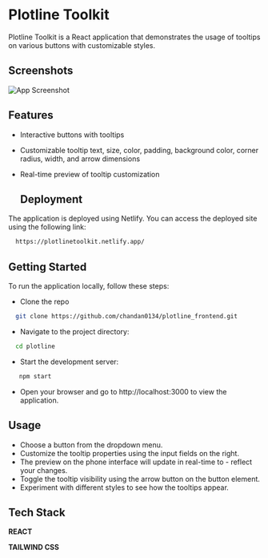
# Plotline Toolkit

Plotline Toolkit is a React application that demonstrates the usage of tooltips on various buttons with customizable styles.

## Screenshots

![App Screenshot](https://raw.githubusercontent.com/chandan0134/plotline_frontend/b1ec18eed1de07075bc7bc65cdedf58591cf5b1d/plotline.png?token=GHSAT0AAAAAACDVXXHRXONTQMMVTZOFSLX6ZHFVVGQ)
## Features

- Interactive buttons with tooltips
- Customizable tooltip text, size, color, padding, background color, corner radius, width, and arrow dimensions
- Real-time preview of tooltip customization

  ## Deployment

The application is deployed using Netlify. You can access the deployed site using the following link:

```bash
  https://plotlinetoolkit.netlify.app/
```

## Getting Started

To run the application locally, follow these steps:

- Clone the repo

```bash
  git clone https://github.com/chandan0134/plotline_frontend.git

```
- Navigate to the project directory:

```bash
  cd plotline
```
- Start the development server:

```bash
   npm start
```
- Open your browser and go to http://localhost:3000 to view the application.

## Usage

- Choose a button from the dropdown menu.
- Customize the tooltip properties using the input fields on the right.
- The preview on the phone interface will update in real-time to - reflect your changes.
- Toggle the tooltip visibility using the arrow button on the button element.
- Experiment with different styles to see how the tooltips appear.


## Tech Stack

**REACT** 

**TAILWIND CSS** 
 
